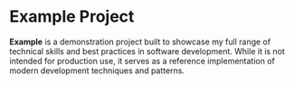 # Example Project 

**Example** is a demonstration project built to showcase my full range of technical skills and best practices in software development. 
While it is not intended for production use, it serves as a reference implementation of modern development techniques and patterns.

